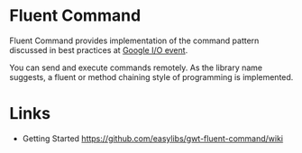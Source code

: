# Fluent Command
Fluent Command provides implementation of the command pattern discussed in best practices at [Google I/O event](https://www.youtube.com/watch?v=PDuhR18-EdM). 

You can send and execute commands remotely. As the library name suggests, a fluent or method chaining style of programming is implemented. 

# Links
* Getting Started https://github.com/easylibs/gwt-fluent-command/wiki
